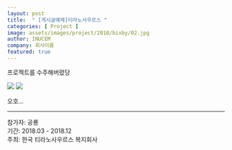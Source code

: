 ```yaml
---
layout: post
title:  " [게시글예제]티라노사우르스 " 
categories: [ Project ] 
image: assets/images/project/2018/bixby/02.jpg
author: INUCEM
company: 회사이름
featured: true
---
```

프로젝트를 수주해버렸당

<img src="{{site.baseurl}}assets/images/project/2018/bixby/01.jpg">
<img src="{{site.baseurl}}assets/images/project/2018/bixby/02.jpg">

오호...

<hr>
참가자: 공룡<br>
기간: 2018.03 - 2018.12 <br>
주최: 한국 티라노사우르스 복지회사
